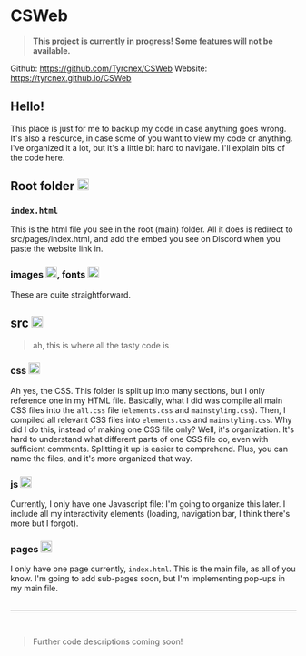 # CSWeb

> **This project is currently in progress! Some features will not be available.**

Github: https://github.com/Tyrcnex/CSWeb
Website: https://tyrcnex.github.io/CSWeb

## Hello!
This place is just for me to backup my code in case anything goes wrong. It's also a resource, in case some of you want to view my code or anything. I've organized it a lot, but it's a little bit hard to navigate. I'll explain bits of the code here.

## Root folder <img src="https://cdn-icons-png.flaticon.com/512/3767/3767084.png" alt="folder" width="20"/>

### `index.html`
This is the html file you see in the root (main) folder. All it does is redirect to src/pages/index.html, and add the embed you see on Discord when you paste the website link in.

### images <img src="https://cdn-icons-png.flaticon.com/512/3767/3767084.png" alt="folder" width="20"/>, fonts <img src="https://cdn-icons-png.flaticon.com/512/3767/3767084.png" alt="folder" width="20"/>
These are quite straightforward.

## src <img src="https://cdn-icons-png.flaticon.com/512/3767/3767084.png" alt="folder" width="20"/>
> ah, this is where all the tasty code is

### css <img src="https://cdn-icons-png.flaticon.com/512/3767/3767084.png" alt="folder" width="20"/>
Ah yes, the CSS. This folder is split up into many sections, but I only reference one in my HTML file. Basically, what I did was compile all main CSS files into the `all.css` file (`elements.css` and `mainstyling.css`). Then, I compiled all relevant CSS files into `elements.css` and `mainstyling.css`. Why did I do this, instead of making one CSS file only? Well, it's organization. It's hard to understand what different parts of one CSS file do, even with sufficient comments. Splitting it up is easier to comprehend. Plus, you can name the files, and it's more organized that way.

### js <img src="https://cdn-icons-png.flaticon.com/512/3767/3767084.png" alt="folder" width="20"/>
Currently, I only have one Javascript file: I'm going to organize this later. I include all my interactivity elements (loading, navigation bar, I think there's more but I forgot).

### pages <img src="https://cdn-icons-png.flaticon.com/512/3767/3767084.png" alt="folder" width="20"/>
I only have one page currently, `index.html`. This is the main file, as all of you know. I'm going to add sub-pages soon, but I'm implementing pop-ups in my main file.
<br>
‎

---

<br>

> Further code descriptions coming soon!

